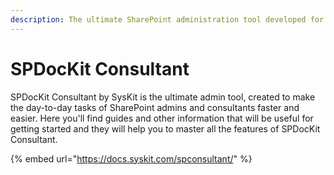 ```yaml
---
description: The ultimate SharePoint administration tool developed for consultants.
---
```


# SPDocKit Consultant

&#x20;SPDocKit Consultant by SysKit is the ultimate admin tool, created to make the day-to-day tasks of SharePoint admins and consultants faster and easier. Here you'll find guides and other information that will be useful for getting started and they will help you to master all the features of SPDocKit Consultant.

{% embed url="https://docs.syskit.com/spconsultant/" %}
